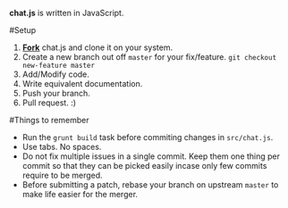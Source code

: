 **chat.js** is written in JavaScript.

#Setup
1. [**Fork**](https://help.github.com/articles/fork-a-repo) chat.js and clone it on your system.
2. Create a new branch out off `master` for your fix/feature. `git checkout new-feature master`
3. Add/Modify code.
4. Write equivalent documentation.
5. Push your branch.
6. Pull request. :)

#Things to remember

- Run the ```grunt build``` task before commiting changes in ```src/chat.js```.
- Use tabs. No spaces.
- Do not fix multiple issues in a single commit. Keep them one thing per commit so that they can be picked easily incase only few commits require to be merged.
- Before submitting a patch, rebase your branch on upstream `master` to make life easier for the merger.

